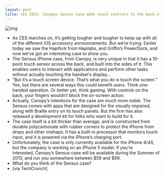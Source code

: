 ```yaml
---
layout: post
title: CES 2013- Canopys Sensus case adds touch controls to the back of your iPhone
---
```

![img](http://media.idownloadblog.com/wp-content/uploads/2013/01/canopy-sensus.jpg)
* As CES marches on, it’s getting tougher and tougher to keep up with all of the different iOS accessory announcements. But we’re trying. Earlier today we saw the Hapifork from Hapilabs, and Griffin’s PowerDock, and now we’ve got an interesting case to show you.
* The Sensus iPhone case, from Canopy, is very unique in that it has a 10-point touch sensor across the back, and built into the sides of it. This enables users to interact with applications and perform other tasks without actually touching the handset’s display…
* “But it’s a touch screen device. That’s what you do is touch the screen.” Yes, but there are several ways this could benefit users. Think one-handed operation. Or better yet, think gaming. With controls on the back, your fingers wouldn’t block the on-screen action.
* Actually, Canopy’s intentions for the case are much more noble. The Sensus comes with apps that are designed for the visually impaired, along with Braille entry on its touch panels. But the firm has also released a development kit for folks who want to build for it.
* The case itself is a bit thicker than average, and is constructed from durable polycarbonate with rubber corners to protect the iPhone from drops and other mishaps. It has a built-in processor that monitors touch input, and it is powered via the iPhone’s charging port.
* Unfortunately, the case is only currently available for the iPhone 4/4S, but the company is working on an iPhone 5 model. If you’re interested, Canopy’s Sensus case will be available during the Summer of 2013, and run you somewhere between $59 and $99.
* What do you think of the Sensus case?
* [via TechCrunch]

